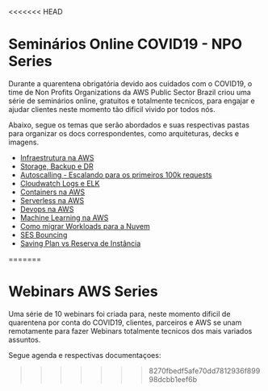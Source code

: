 <<<<<<< HEAD
# Seminários Online COVID19 - NPO Series

Durante a quarentena obrigatória devido aos cuidados com o COVID19, o time de Non Profits Organizations da AWS Public Sector Brazil criou uma série de seminários online, gratuitos e totalmente tecnicos, para engajar e ajudar clientes neste momento tão dificil vivido por todos nós.

Abaixo, segue os temas que serão abordados e suas respectivas pastas para organizar os docs correspondentes, como arquiteturas, decks e imagens.

- [Infraestrutura na AWS]()
- [Storage, Backup e DR]()
- [Autoscalling - Escalando para os primeiros 100k requests]()
- [Cloudwatch Logs e ELK]()
- [Containers na AWS]()
- [Serverless na AWS]()
- [Devops na AWS]()
- [Machine Learning na AWS]()
- [Como migrar Workloads para a Nuvem]()
- [SES Bouncing]()
- [Saving Plan vs Reserva de Instância]()

=======
# Webinars AWS Series

Uma série de 10 webinars foi criada para, neste momento dificil de quarentena por conta do COVID19, clientes, parceiros e AWS se unam remotamente para fazer Webinars totalmente tecnicos dos mais variados assuntos.

Segue agenda e respectivas documentaçoes: 
>>>>>>> 8270fbedf5afe70dd7812936f89998dcbb1eef6b

